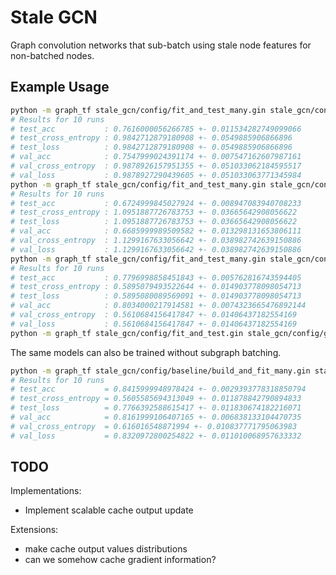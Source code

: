 # Stale GCN

Graph convolution networks that sub-batch using stale node features for non-batched nodes.

## Example Usage

```bash
python -m graph_tf stale_gcn/config/fit_and_test_many.gin stale_gcn/config/gcn/cora.gin
# Results for 10 runs
# test_acc           : 0.7616000056266785 +- 0.011534282749099066
# test_cross_entropy : 0.9842712879180908 +- 0.0549885906866896
# test_loss          : 0.9842712879180908 +- 0.0549885906866896
# val_acc            : 0.7547999024391174 +- 0.007547162607987161
# val_cross_entropy  : 0.9878926157951355 +- 0.051033062184595517
# val_loss           : 0.9878927290439605 +- 0.051033063771345984
python -m graph_tf stale_gcn/config/fit_and_test_many.gin stale_gcn/config/gcn/cite_seer.gin
# Results for 10 runs
# test_acc           : 0.6724999845027924 +- 0.008947083940708233
# test_cross_entropy : 1.0951887726783753 +- 0.03665642908056622
# test_loss          : 1.0951887726783753 +- 0.03665642908056622
# val_acc            : 0.6685999989509582 +- 0.013298131653806111
# val_cross_entropy  : 1.1299167633056642 +- 0.038982742639150886
# val_loss           : 1.1299167633056642 +- 0.038982742639150886
python -m graph_tf stale_gcn/config/fit_and_test_many.gin stale_gcn/config/gcn/pub_med.gin
# Results for 10 runs
# test_acc           : 0.7796998858451843 +- 0.005762816743594405
# test_cross_entropy : 0.5895079493522644 +- 0.014903778098054713
# test_loss          : 0.5895080089569091 +- 0.014903778098054713
# val_acc            : 0.8034000217914581 +- 0.0074323665476892144
# val_cross_entropy  : 0.5610684156417847 +- 0.01406437182554169
# val_loss           : 0.5610684156417847 +- 0.01406437182554169
python -m graph_tf stale_gcn/config/fit_and_test.gin stale_gcn/config/gcn/ogbn-arxiv.gin

```

The same models can also be trained without subgraph batching.

```bash
python -m graph_tf stale_gcn/config/baseline/build_and_fit_many.gin stale_gcn/config/gcn2/cora.gin
# Results for 10 runs
# test_acc           = 0.8415999948978424 +- 0.0029393778318850794
# test_cross_entropy = 0.5605585694313049 +- 0.011878842790894833
# test_loss          = 0.7766392588615417 +- 0.011830674182216071
# val_acc            = 0.8161999106407165 +- 0.006838133104470735
# val_cross_entropy  = 0.616016548871994 +- 0.010837771795063983
# val_loss           = 0.8320972800254822 +- 0.011010068957633332
```

## TODO

Implementations:

- Implement scalable cache output update

Extensions:

- make cache output values distributions
- can we somehow cache gradient information?
